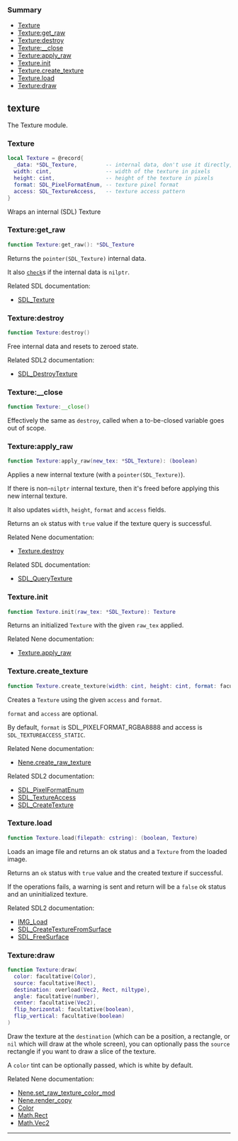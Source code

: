 ### Summary
* [Texture](#texture)
* [Texture:get_raw](#textureget_raw)
* [Texture:destroy](#texturedestroy)
* [Texture:__close](#texture__close)
* [Texture:apply_raw](#textureapply_raw)
* [Texture.init](#textureinit)
* [Texture.create_texture](#texturecreate_texture)
* [Texture.load](#textureload)
* [Texture:draw](#texturedraw)

## texture

The Texture module.

### Texture

```lua
local Texture = @record{
  _data: *SDL_Texture,         -- internal data, don't use it directly, use methods instead
  width: cint,                 -- width of the texture in pixels
  height: cint,                -- height of the texture in pixels
  format: SDL_PixelFormatEnum, -- texture pixel format
  access: SDL_TextureAccess,   -- texture access pattern
}
```

Wraps an internal (SDL) Texture

### Texture:get_raw

```lua
function Texture:get_raw(): *SDL_Texture
```

Returns the `pointer(SDL_Texture)` internal data.

It also [`check`](https://nelua.io/libraries/#check)s if the internal data is `nilptr`.

Related SDL documentation:
* [SDL_Texture](https://wiki.libsdl.org/SDL_Texture)

### Texture:destroy

```lua
function Texture:destroy()
```

Free internal data and resets to zeroed state.

Related SDL2 documentation:
* [SDL_DestroyTexture](https://wiki.libsdl.org/SDL_DestroyTexture)

### Texture:__close

```lua
function Texture:__close()
```

Effectively the same as `destroy`, called when a to-be-closed variable goes out of scope.

### Texture:apply_raw

```lua
function Texture:apply_raw(new_tex: *SDL_Texture): (boolean)
```

Applies a new internal texture (with a `pointer(SDL_Texture)`).

If there is non-`nilptr` internal texture, then it's freed before applying this new internal texture.

It also updates `width`, `height`, `format` and `access` fields.

Returns an `ok` status with `true` value if the texture query is successful.

Related Nene documentation:
* [Texture.destroy](#texturedestroy)

Related SDL documentation:
* [SDL_QueryTexture](https://wiki.libsdl.org/SDL_QueryTexture)

### Texture.init

```lua
function Texture.init(raw_tex: *SDL_Texture): Texture
```

Returns an initialized `Texture` with the given `raw_tex` applied.

Related Nene documentation:
* [Texture.apply_raw](#textureapply_raw)

### Texture.create_texture

```lua
function Texture.create_texture(width: cint, height: cint, format: facultative(SDL_PixelFormatEnum), access: facultative(SDL_TextureAccess)): (boolean, Texture)
```

Creates a `Texture` using the given `access` and `format`.

`format` and `access` are optional.

By default, `format` is SDL_PIXELFORMAT_RGBA8888 and access is `SDL_TEXTUREACCESS_STATIC`.

Related Nene documentation:
* [Nene.create_raw_texture](init.md#nenecreate_raw_texture)

Related SDL2 documentation:
* [SDL_PixelFormatEnum](https://wiki.libsdl.org/SDL_PixelFormatEnum)
* [SDL_TextureAccess](https://wiki.libsdl.org/SDL_TextureAccess)
* [SDL_CreateTexture](https://wiki.libsdl.org/SDL_CreateTexture)

### Texture.load

```lua
function Texture.load(filepath: cstring): (boolean, Texture)
```

Loads an image file and returns an ok status and a `Texture` from the loaded image.

Returns an `ok` status with `true` value and the created texture if successful.

If the operations fails, a warning is sent and return will be a `false` ok status and an uninitialized texture.

Related SDL2 documentation:
* [IMG_Load](https://www.libsdl.org/projects/SDL_image/docs/SDL_image_11.html)
* [SDL_CreateTextureFromSurface](https://wiki.libsdl.org/SDL_CreateTextureFromSurface)
* [SDL_FreeSurface](https://wiki.libsdl.org/SDL_FreeSurface)

### Texture:draw

```lua
function Texture:draw(
  color: facultative(Color),
  source: facultative(Rect),
  destination: overload(Vec2, Rect, niltype),
  angle: facultative(number),
  center: facultative(Vec2),
  flip_horizontal: facultative(boolean),
  flip_vertical: facultative(boolean)
)
```

Draw the texture at the `destination` (which can be a position, a rectangle, or `nil` which will draw at the whole screen),
you can optionally pass the `source` rectangle if you want to draw a slice of the texture.

A `color` tint can be optionally passed, which is white by default.

Related Nene documentation:
* [Nene.set_raw_texture_color_mod](init.md#neneset_raw_texture_color_mod)
* [Nene.render_copy](init.md#nenerender_copy)
* [Color](color.md#color)
* [Math.Rect](math/rect.md#rect)
* [Math.Vec2](math/vec2.md#vec2)

---
